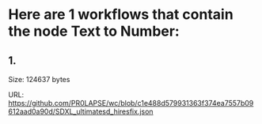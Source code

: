 # Here are 1 workflows that contain the node Text to Number:

## 1. 

Size: 124637 bytes

URL: https://github.com/PR0LAPSE/wc/blob/c1e488d579931363f374ea7557b09612aad0a90d/SDXL_ultimatesd_hiresfix.json

